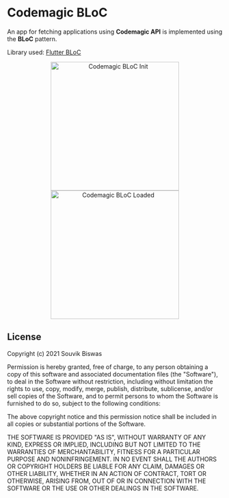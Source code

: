 # Codemagic BLoC

An app for fetching applications using **Codemagic API** is implemented using the **BLoC** pattern.

Library used: [Flutter BLoC](https://pub.dev/packages/flutter_bloc)

<p align="center">
  <img width="300" src="https://github.com/sbis04/top_flutter_libraries/raw/master/codemagic_bloc/screenshots/flutter_bloc_init.png" alt="Codemagic BLoC Init"/>
  <img width="300" src="https://github.com/sbis04/top_flutter_libraries/raw/master/codemagic_bloc/screenshots/flutter_bloc_loaded.png" alt="Codemagic BLoC Loaded"/>
</p>

## License

Copyright (c) 2021 Souvik Biswas

Permission is hereby granted, free of charge, to any person obtaining a copy
of this software and associated documentation files (the "Software"), to deal
in the Software without restriction, including without limitation the rights
to use, copy, modify, merge, publish, distribute, sublicense, and/or sell
copies of the Software, and to permit persons to whom the Software is
furnished to do so, subject to the following conditions:

The above copyright notice and this permission notice shall be included in all
copies or substantial portions of the Software.

THE SOFTWARE IS PROVIDED "AS IS", WITHOUT WARRANTY OF ANY KIND, EXPRESS OR
IMPLIED, INCLUDING BUT NOT LIMITED TO THE WARRANTIES OF MERCHANTABILITY,
FITNESS FOR A PARTICULAR PURPOSE AND NONINFRINGEMENT. IN NO EVENT SHALL THE
AUTHORS OR COPYRIGHT HOLDERS BE LIABLE FOR ANY CLAIM, DAMAGES OR OTHER
LIABILITY, WHETHER IN AN ACTION OF CONTRACT, TORT OR OTHERWISE, ARISING FROM,
OUT OF OR IN CONNECTION WITH THE SOFTWARE OR THE USE OR OTHER DEALINGS IN THE
SOFTWARE.
